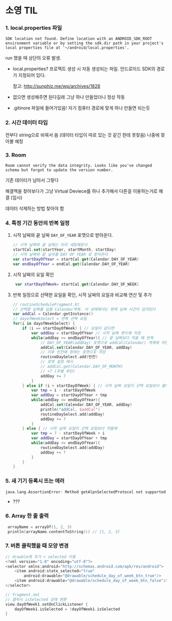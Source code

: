 # 소영 TIL



### 1. local.properties 파일

```
SDK location not found. Define location with an ANDROID_SDK_ROOT environment variable or by setting the sdk.dir path in your project's local properties file at '~/android/local.properties'.
```

 run 했을 때 상단의 오류 발생.

- local.properties? 프로젝트 생성 시 자동 생성되는 파일. 안드로이드 SDK의 경로가 지정되어 있다.

  참고:  http://sunphiz.me/wp/archives/1828

- 없으면 생성해주면 된다길래 그냥 하나 만들었더니 정상 작동

- .gitinore 파일에 들어가있음! 자기 컴퓨터 경로에 맞게 하나 만들면 되는듯

### 2. 시간 데이터 타입

전부다 string으로 바꿔서 씀 (데이터 타입이 따로 있는 것 같긴 한데 못찾음) 나중에 찾아볼 예정

### 3. Room 

```
Room cannot verify the data integrity. Looks like you've changed schema but forgot to update the version number.
```

기존 데이터가 남아서 그렇다 

해결책을 찾아보다가 그냥 Virtual Deviece를 하나 추가해서 다른걸 이용하는거로 해결 (임시)

데이터 삭제하는 방법 찾아야 함

### 4. 특정 기간 동안의 반복 일정 

1. 시작 날짜와 끝 날짜 `DAY_OF_YEAR` 포맷으로 받아온다.

   ```kotlin
   // 시작 날짜와 끝 날짜는 미리 세팅해둔다
   startCal.set(startYear, startMonth, startDay)
   // 시작 날짜와 끝 날자를 DAY OF YEAR 로 받아온다
   var startDayOfYear = startCal.get(Calendar.DAY_OF_YEAR)
   var endDayOfYear = endCal.get(Calendar.DAY_OF_YEAR)
   ```

2. 시작 날짜의 요일 확인

   ```kotlin
    var startDayOfWeek= startCal.get(Calendar.DAY_OF_WEEK)
   ```

3. 반복 일정으로 선택한 요일을 확인, 시작 날짜의 요일과 비교해 연산 및 추가

   ```kotlin
   // routineScheduleFragment.kt
   // 선택할 날짜를 담을 Calendar객체. 이 상태에서는 현재 날짜 시간이 담겨있다 
   var addCal = Calendar.getInstance()
   // dayofWeekSelect = 반복 선택 요일 
   for(i in dayofWeekSelect) {            
       if (i == startDayOfWeek) { // 요일이 같다면
           var addDay = startDayOfYear // 시작 날짜 변수에 저장 
           while(addDay <= endDayOfYear){ // 끝 날짜보다 작을 때 반복
               // DAY_OF_YEAR(addDay) 포맷으로 addCal(Calendar) 객체에 저장
               addCal.set(Calendar.DAY_OF_YEAR, addDay) 
               // 이후 빈칸에 원하는 포맷으로 저장
               routineDaySelect.add(빈칸)
               // 포맷 설정 예시
               // addCal.get(Calendar.DAY_OF_MONTH)
               // +7 (주별 루틴)
               addDay += 7
           }
       } else if (i > startDayOfWeek) { // 시작 날짜 요일이 선택 요일보다 클때
           var tmp = i - startDayOfWeek
           var addDay = startDayOfYear + tmp
           while(addDay <= endDayOfYear){
               addCal.set(Calendar.DAY_OF_YEAR, addDay)
               println("addCal, $addCal")
               routineDaySelect.add(addDay)
               addDay += 7
           }
       } else { // 시작 날짜 요일이 선택 요일보다 작을때
           var tmp = 7 - startDayOfWeek + i
           var addDay = startDayOfYear + tmp
           while(addDay <= endDayOfYear){
               routineDaySelect.add(addDay)
               addDay += 7
           }
       }
   }
   ```

### 5. 새 기기 등록시 뜨는 에러

```kotlin
java.lang.AssertionError: Method getAlpnSelectedProtocol not supported for object SSL socket over Socket[address=firestore.googleapis.com/34.64.4.10,port=443,localPort=38172]

```

- ???

### 6. Array 한 줄 출력

```kotlin
 arrayName = arrayOf(1, 2, 3)
 println(arrayName.contentToString()) // [1, 2, 3]
```

### 7. 버튼 클릭했을 때 모양 변경

```kotlin
// drawble에 추가 > selected 이용
<?xml version="1.0" encoding="utf-8"?>
<selector xmlns:android="http://schemas.android.com/apk/res/android">
    <item android:state_selected="true"
        android:drawable="@drawable/schedule_day_of_week_btn_true"/>
    <item android:drawable="@drawable/schedule_day_of_week_btn_false"/>
</selector>
```

```kotlin
// fragment.xml
// 클릭시 isSelected 상태 변환
view.dayOfWeek1.setOnClickListener {
    dayOfWeek1.isSelected = !dayOfWeek1.isSelected
}
```



